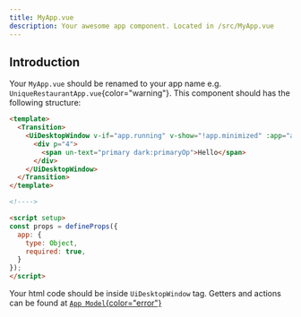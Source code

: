 ```yaml
---
title: MyApp.vue
description: Your awesome app component. Located in /src/MyApp.vue
---
```



## Introduction
Your `MyApp.vue` should be renamed to your app name e.g. `UniqueRestaurantApp.vue`{color="warning"}. This component should has the following structure:
```html
<template>
  <Transition>
    <UiDesktopWindow v-if="app.running" v-show="!app.minimized" :app="app">
      <div p="4">
        <span un-text="primary dark:primaryOp">Hello</span>
      </div>
    </UiDesktopWindow>
  </Transition>
</template>

<!---->

<script setup>
const props = defineProps({
  app: {
    type: Object,
    required: true,
  }
});
</script>
```

Your html code should be inside `UiDesktopWindow` tag. Getters and actions can be found at [`App Model`{color="error"}](https://docs.enab.app/core/models/app)
